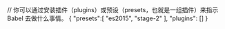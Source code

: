 

// 你可以通过安装插件（plugins）或预设（presets，也就是一组插件）来指示 Babel 去做什么事情。
{
    "presets":[
        "es2015",
        "stage-2"
    ],
    "plugins": []
}


